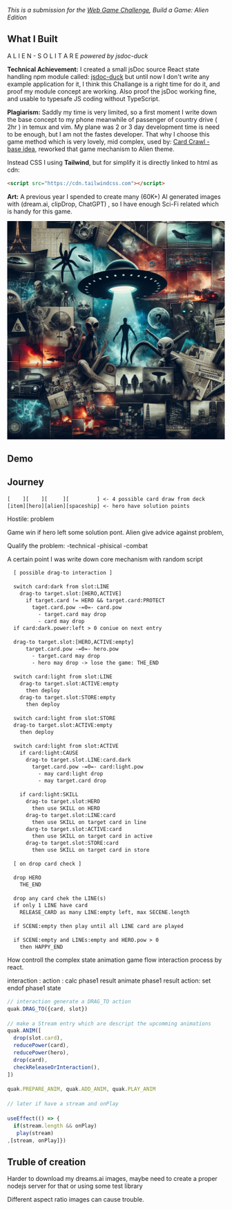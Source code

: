 _This is a submission for the [Web Game Challenge](https://dev.to/challenges/webgame), Build a Game: Alien Edition_

## What I Built
A L I E N - S O L I T A R E 
_powered by jsdoc-duck_

**Technical Achievement:** I created a small jsDoc source React state handling npm module called: [jsdoc-duck](https://www.npmjs.com/package/jsdoc-duck) but until now I don't write any example application for it, I think this Challange is a right time for do it, and proof my module concept are working. Also proof the jsDoc working fine, and usable to typesafe JS coding without TypeScript.

**Plagiarism:** Saddly my time is very limited, so a first moment I write down the base concept to my phone meanwhile of passenger of country drive ( 2hr ) in temux and vim. My plane was 2 or 3 day development time is need to be enough, but I am not the fastes developer. That why I choose this game method which is very lovely, mid complex, used by: [Card Crawl - base idea](https://play.google.com/store/apps/details?id=com.tinytouchtales.cardcrawl&hl=en_US), reworked that game mechanism to Alien theme.

Instead CSS I using **Tailwind**, but for simplify it is directly linked to html as cdn:
```html
<script src="https://cdn.tailwindcss.com"></script>
```

**Art:** A previous year I spended to create many (60K+) AI generated images with (dream.ai, clipDrop, ChatGPT) , so I have enough Sci-Fi related which is handy for this game.

![ufo theory](public/ufo-theory.png)

## Demo
<!-- You can directly embed your game and code into this post (see the FAQ section of the challenge page) or you can share links to your game and public repo. -->

## Journey
<!-- Tell us about your process, what you learned, anything you are particularly proud of, what you hope to do next, etc. -->

<!-- We encourage you to consider adding a license for your code. -->

<!-- Team Submissions: Please pick one member to publish the submission and credit teammates by listing their DEV usernames directly in the body of the post. -->

<!-- Don't forget to add a cover image (if you want). -->

<!-- Thanks for participating!  -->



```
[    ][    ][     ][         ] <- 4 possible card draw from deck
[item][hero][alien][spaceship] <- hero have solution points 
```

Hostile: problem

Game win if hero left some solution pont. Alien give advice against problem,

Qualify the problem:
  -technical
  -phisical
  -combat

A certain point I was write down core mechanism with random script 
```
  [ possible drag-to interaction ]

  switch card:dark from slot:LINE
    drag-to target.slot:[HERO,ACTIVE]
      if target.card != HERO && target.card:PROTECT
        taget.card.pow -=0=- card.pow
          - target.card may drop
          - card may drop
  if card:dark.power:left > 0 coniue on next entry

  drag-to target.slot:[HERO,ACTIVE:empty]
      target.card.pow -=0=- hero.pow
        - target.card may drop
        - hero may drop -> lose the game: THE_END

  switch card:light from slot:LINE
    drag-to target.slot:ACTIVE:empty
      then deploy
    drag-to target.slot:STORE:empty
      then deploy

  switch card:light from slot:STORE
  drag-to target.slot:ACTIVE:empty
    then deploy

  switch card:light from slot:ACTIVE
    if card:light:CAUSE
      drag-to target.slot.LINE:card.dark
        target.card.pow -=0=- card:light.pow
          - may card:light drop
          - may target.card drop

    if card:light:SKILL
      drag-to target.slot:HERO
        then use SKILL on HERO
      drag-to target.slot:LINE:card
        then use SKILL on target card in line
      darg-to target.slot:ACTIVE:card
        then use SKILL on target card in active
      drag-to target.slot:STORE:card
        then use SKILL on target card in store

  [ on drop card check ]

  drop HERO
    THE_END

  drop any card chek the LINE(s)
  if only 1 LINE have card
    RELEASE_CARD as many LINE:empty left, max SECENE.length

  if SCENE:empty then play until all LINE card are played

  if SCENE:empty and LINEs:empty and HERO.pow > 0
    then HAPPY_END
```

How controll the complex state animation game flow interaction process by react.

interaction : action :
  calc phase1 result
  animate phase1 result
  action: set endof phase1 state

```js
// interaction generate a DRAG_TO action
quak.DRAG_TO({card, slot})

// make a Stream entry which are descript the upcomming animations
quak.ANIM([
  drop(slot.card),
  reducePower(card),
  reducePower(hero),
  drop(card),
  checkReleaseOrInteraction(),  
])

quak.PREPARE_ANIM, quak.ADD_ANIM, quak.PLAY_ANIM

// later if have a stream and onPlay

useEffect(() => {
  if(stream.length && onPlay) 
   play(stream)
,[stream, onPlay]})
```

## Truble of creation

Harder to download my dreams.ai images, maybe need to create a proper nodejs server for that or using some test library

Different aspect ratio images can cause trouble.